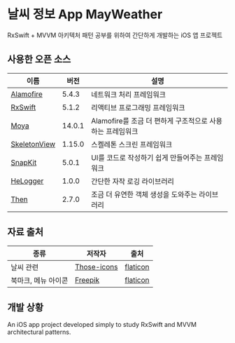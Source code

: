 #  날씨 정보 App MayWeather

RxSwift + MVVM 아키텍처 패턴 공부를 위하여 간단하게 개발하는 iOS 앱 프로젝트

## 사용한 오픈 소스
|이름|버전|설명|
|--|--|--|
|[Alamofire](https://github.com/Alamofire/Alamofire)|5.4.3|네트워크 처리 프레임워크|
|[RxSwift](https://github.com/ReactiveX/RxSwift)|5.1.2|리액티브 프로그래밍 프레임워크|
|[Moya](https://github.com/Moya/Moya)|14.0.1|Alamofire를 조금 더 편하게 구조적으로 사용하는 프레임워크|
|[SkeletonView](https://github.com/Juanpe/SkeletonView)|1.15.0|스켈레톤 스크린 프레임워크|
|[SnapKit](https://github.com/SnapKit/SnapKit)|5.0.1|UI를 코드로 작성하기 쉽게 만들어주는 프레임워크|
|[HeLogger](https://github.com/herohjk/HeLogger)|1.0.0|간단한 자작 로깅 라이브러리|
|[Then](https://github.com/devxoul/Then)|2.7.0|조금 더 유연한 객체 생성을 도와주는 라이브러리|

## 자료 출처
|종류|저작자|출처|
|--|--|--|
|날씨 관련|[Those-icons](https://www.flaticon.com/authors/those-icons)|[flaticon](https://www.flaticon.com/)|
|북마크, 메뉴 아이콘|[Freepik](https://www.flaticon.com/authors/freepik)|[flaticon](https://www.flaticon.com)|


## 개발 상황


An iOS app project developed simply to study RxSwift and MVVM architectural patterns.
